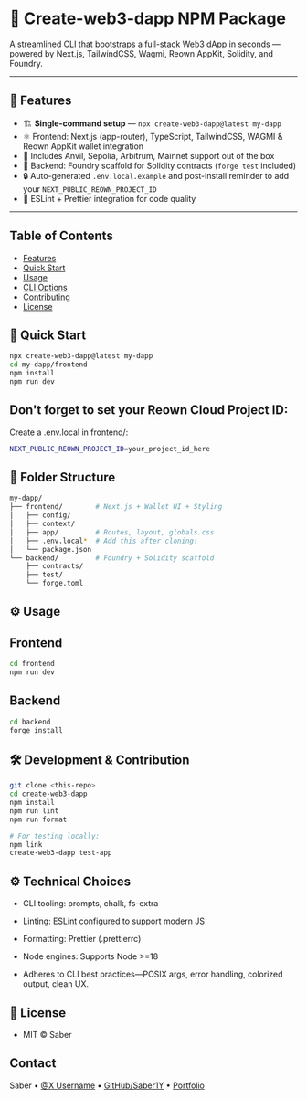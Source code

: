 # 🚀 Create-web3-dapp NPM Package

A streamlined CLI that bootstraps a full-stack Web3 dApp in seconds — powered by Next.js, TailwindCSS, Wagmi, Reown AppKit, Solidity, and Foundry.

---

## 🧩 Features

- 🏗️ **Single-command setup** — `npx create-web3-dapp@latest my-dapp`
- ⚛️ Frontend: Next.js (app-router), TypeScript, TailwindCSS, WAGMI & Reown AppKit wallet integration
- 🔗 Includes Anvil, Sepolia, Arbitrum, Mainnet support out of the box
- 🔧 Backend: Foundry scaffold for Solidity contracts (`forge test` included)
- 🔒 Auto-generated `.env.local.example` and post-install reminder to add your `NEXT_PUBLIC_REOWN_PROJECT_ID`
- 🔧 ESLint + Prettier integration for code quality

---

## Table of Contents
- [Features](#features)
- [Quick Start](#quick-start)
- [Usage](#usage)
- [CLI Options](#cli-options)
- [Contributing](#contributing)
- [License](#license)


## 🏁 Quick Start

``` bash
npx create-web3-dapp@latest my-dapp
cd my-dapp/frontend
npm install
npm run dev

```

## Don't forget to set your Reown Cloud Project ID:

Create a .env.local in frontend/:

```bash
NEXT_PUBLIC_REOWN_PROJECT_ID=your_project_id_here
```

## 📂 Folder Structure
```bash
my-dapp/
├── frontend/        # Next.js + Wallet UI + Styling
│   ├── config/
│   ├── context/
│   ├── app/         # Routes, layout, globals.css
│   ├── .env.local*  # Add this after cloning!
│   └── package.json
└── backend/         # Foundry + Solidity scaffold
    ├── contracts/
    ├── test/
    └── forge.toml

```

## ⚙️ Usage

## Frontend
```bash
cd frontend
npm run dev
```
## Backend

```bash
cd backend
forge install
```

## 🛠️ Development & Contribution

```bash
git clone <this-repo>
cd create-web3-dapp
npm install
npm run lint
npm run format
```

```bash
# For testing locally:
npm link
create-web3-dapp test-app
```

## ⚙️ Technical Choices
- CLI tooling: prompts, chalk, fs-extra

- Linting: ESLint configured to support modern JS

- Formatting: Prettier (.prettierrc)

- Node engines: Supports Node >=18

- Adheres to CLI best practices—POSIX args, error handling, colorized output, clean UX.

## 📜 License
- MIT © Saber


## Contact
Saber • [@X Username](https://twitter.com/Sabercodes123) •  [GitHub/Saber1Y](https://github.com/Saber1Y) •  [Portfolio](https://Saber-dev.vercel.app)


